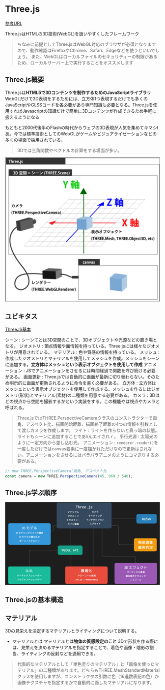 # Three.js

[参考URL](https://ics.media/tutorial-three/)

Three.jsはHTMLの3D技術(WebGL)を扱いやすくしたフレームワーク
>ちなみに前提としてThree.jsはWebGL対応のブラウザが必須となりますので、動作確認はFirefoxやChrome、Safari、Edgeなどを使うといいでしょう。
>また、WebGLはローカルファイルのセキュリティーの制限があるため、ローカルサーバー上で実行することをオススメします

## Three.js概要

Three.jsは**HTML5で3Dコンテンツを制作するためのJavaScriptライブラリ**
WebGLだけで3D表現をするためには、立方体1つ表現するだけでも多くのJavaScriptやGLSSコードを各必要があり専門知識も必要となる。Three.jsを使用すればJavascriptの知識だけで簡単に3Dコンテンツが作成できるため手軽に扱えるようになる


もともと2000代後半のFlashの時代からウェブの3D表現が人気を集めてキマシtあ。今では標準技術としてのWebGLがゲームやビジュアライゼーションなどの多くの場面で採用されている。

>3Dでは三角関数やベクトルの計算をする場面が多い。

![](../js/image/three.png)

## ユビキタス

[ThreeJS基本](https://ics.media/entry/14771/)

シーン : シーンてとは3D空間のことで、3Dオブジェクトや光源などの置き場となる。
ジオメトリ : 頂点情報や面情報を持っている。Three.jsには様々なジオメトリが用意されている。
マテリアル : 色や質感の情報を持っている。
メッシュ : 作成したジオメトリとマテリアルを使用してメッシュを作成。メッシュをシーンに追加する。**立方体はメッシュという表示オブジェクトを使用して作成**
アニメーション : JSでアニメーションをさせるには時間経過で関数を呼び続ける必要がある。
画面更新 : Three.jsでは自動的に画面が最新に切り替わらない。そのため明示的に画面が更新されるように命令を書く必要がある。
立方体 : 立方体はメッシュという表示オブジェクトを使用して作成する。メッシュを作るにはジオメトリ(形状)とマテリアル(素材)の二種類を用意する必要がある。
カメラ : 3Dはどの視点から空間を撮影するかという実装をする。この機能やは視点やカメラと呼ばれる。
>Three.jsではTHREE.PerspectiveCameraクラスのコンストラクターで画角、アスペクト比、描画開始距離、描画終了距離の4つの情報を引数として渡しカメラを作成します。
ライト : ライトを作らないと真っ暗の状態。ライトもシーンに追加することであhんエイされｒ。
平行光源 : 太陽光のように一定方向から差し込む光。
アニメーション : `renderer.render()`を一度しただけではcanvas要素に一度描かれただけなので更新はされない。アニメーションをさせるにはパラパラアニメのようにコマ送りする必要がある。

```js
// new THREE.PerspectiveCamera(画角, アスペクト比
const camera = new THREE.PerspectiveCamera(45, 960 / 540);
```

## Three.js学ぶ順序

![](../js/image/threejs.png)

## Three.jsの基本構造


## マテリアル

3Dの見栄えを決定するマテリアルとライティングについて説明する。

- マテリアルとは
マテリアルとは**物体の質感設定のこと**
3Dで形状を作る際には、見栄えを決めるマテリアルを指定することで、着色や画像・陰影の割当、ライティングの反射などを適用できる。

>代表的なマテリアルとして「単色塗りのマテリアル」と「画像を使ったマテリアル」の二種類があります。どちらもTHREE.MeshStandardMaterialクラスを使用しますが、コンストラクタの引数に色（16進数表記の色）か画像テクスチャを指定するかで自動的に適したマテリアルになります。
